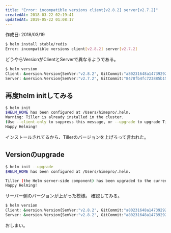 ```yaml
---
title: "Error: incompatible versions client[v2.8.2] server[v2.7.2]"
createdAt: 2018-03-22 02:19:41
updatedAt: 2019-05-22 01:08:17
---
```


<p id="created_at">作成日: <time dateTime="2018-03-19T22:30">2018/03/19</time></p>

```bash
$ helm install stable/redis
Error: incompatible versions client[v2.8.2] server[v2.7.2]
```

どうやらVersionがClientとServerで異なるようである。

```bash
$ helm version
Client: &version.Version{SemVer:"v2.8.2", GitCommit:"a80231648a1473929271764b920a8e346f6de844", GitTreeState:"clean"}
Server: &version.Version{SemVer:"v2.7.2", GitCommit:"8478fb4fc723885b155c924d1c8c410b7a9444e6", GitTreeState:"clean"}
```

## 再度helm initしてみる

```bash
$ helm init
$HELM_HOME has been configured at /Users/himepro/.helm.
Warning: Tiller is already installed in the cluster.
(Use --client-only to suppress this message, or --upgrade to upgrade Tiller to the current version.)
Happy Helming!
```

インストールされてるから、Tillerのバージョンを上げろって言われた。

## Versionのupgrade

```bash
$ helm init --upgrade
$HELM_HOME has been configured at /Users/himepro/.helm.

Tiller (the Helm server-side component) has been upgraded to the current version.
Happy Helming!
```

サーバー側のバージョンが上がった模様。
確認してみる。


```bash
$ helm version
Client: &version.Version{SemVer:"v2.8.2", GitCommit:"a80231648a1473929271764b920a8e346f6de844", GitTreeState:"clean"}
Server: &version.Version{SemVer:"v2.8.2", GitCommit:"a80231648a1473929271764b920a8e346f6de844", GitTreeState:"clean"
```

おしまい。

